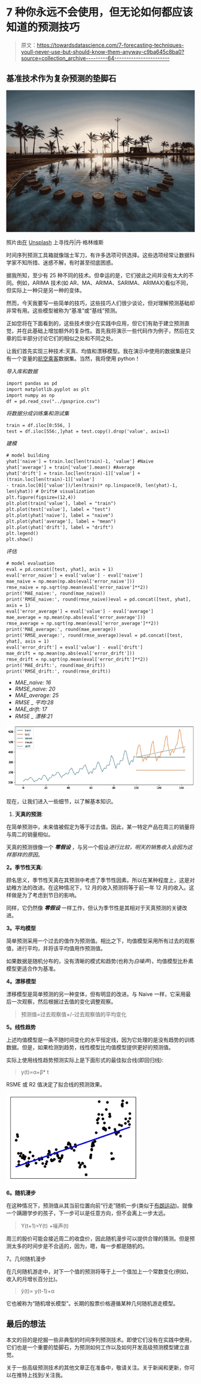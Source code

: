 # 7 种你永远不会使用，但无论如何都应该知道的预测技巧

> 原文：<https://towardsdatascience.com/7-forecasting-techniques-youll-never-use-but-should-know-them-anyway-c9ba645c8ba0?source=collection_archive---------64----------------------->

## 基准技术作为复杂预测的垫脚石

![](img/9eb40f3b8dc2e019d69ff8c1fef43842.png)

照片由[在](https://unsplash.com/@finding_dan?utm_source=medium&utm_medium=referral) [Unsplash](https://unsplash.com?utm_source=medium&utm_medium=referral) 上寻找丹|丹·格林维斯

时间序列预测工具箱就像瑞士军刀，有许多选项可供选择。这些选项经常让数据科学家不知所措、迷惑不解，有时甚至彻底困惑。

据我所知，至少有 25 种不同的技术。但幸运的是，它们彼此之间并没有太大的不同。例如，ARIMA 技术(如 AR、MA、ARIMA、SARIMA、ARIMAX)看似不同，但实际上一种只是另一种的变体。

然而，今天我要写一些简单的技巧，这些技巧人们很少谈论，但对理解预测基础却非常有用。这些模型被称为“基准”或“基线”预测。

正如您将在下面看到的，这些技术很少在实践中应用，但它们有助于建立预测直觉，并在此基础上增加额外的复杂性。首先我将演示一些代码作为例子，然后在文章的后半部分讨论它们的相似之处和不同之处。

让我们首先实现三种技术:天真、均值和漂移模型。我在演示中使用的数据集是只有一个变量的[航空乘客](https://www.kaggle.com/chirag19/air-passengers)数据集。当然，我将使用 python！

*导入库和数据*

```
import pandas as pd
import matplotlib.pyplot as plt
import numpy as np
df = pd.read_csv("../gasprice.csv")
```

*将数据分成训练集和测试集*

```
train = df.iloc[0:556, ]
test = df.iloc[556:,]yhat = test.copy().drop('value', axis=1)
```

*建模*

```
# model building
yhat['naive'] = train.loc[len(train)-1, 'value'] #Naive
yhat['average'] = train['value'].mean() #Average
yhat['drift'] = train.loc[len(train)-1]['value'] +  (train.loc[len(train)-1]['value'] 
- train.loc[0]['value'])/len(train)* np.linspace(0, len(yhat)-1, len(yhat)) # Drift# visualization
plt.figure(figsize=(12,4))
plt.plot(train['value'], label = "train")
plt.plot(test['value'], label = "test")
plt.plot(yhat['naive'], label = "naive")
plt.plot(yhat['average'], label = "mean")
plt.plot(yhat['drift'], label = "drift")
plt.legend()
plt.show()
```

*评估*

```
# model evaluation
eval = pd.concat([test, yhat], axis = 1)
eval['error_naive'] = eval['value'] - eval['naive']
mae_naive = np.mean(np.abs(eval['error_naive']))
rmse_naive = np.sqrt(np.mean(eval['error_naive']**2))
print('MAE_naive:', round(mae_naive))
print('RMSE_naive:', round(rmse_naive))eval = pd.concat([test, yhat], axis = 1)
eval['error_average'] = eval['value'] - eval['average']
mae_average = np.mean(np.abs(eval['error_average']))
rmse_average = np.sqrt(np.mean(eval['error_average']**2))
print('MAE_average:', round(mae_average))
print('RMSE_average:', round(rmse_average))eval = pd.concat([test, yhat], axis = 1)
eval['error_drift'] = eval['value'] - eval['drift']
mae_drift = np.mean(np.abs(eval['error_drift']))
rmse_drift = np.sqrt(np.mean(eval['error_drift']**2))
print('MAE_drift:', round(mae_drift))
print('RMSE_drift:', round(rmse_drift))
```

*   *MAE_naive: 16*
*   *RMSE_naive: 20*
*   *MAE_average: 25*
*   *RMSE _ 平均:28*
*   *MAE_drift: 17*
*   *RMSE _ 漂移:21*

![](img/d8d70961c57a722a662e33d5593da81d.png)

现在，让我们进入一些细节，以了解基本知识。

1.  **天真的预测**:

在简单预测中，未来值被假定为等于过去值。因此，某一特定产品在周三的销量将与周二的销量相似。

天真的预测很像一个 ***零假设*** ，与另一个假设*进行比较，明天的销售收入会因为这样那样的原因*。

**2。季节性天真:**

顾名思义，季节性天真在其预测中考虑了季节性因素。所以在某种程度上，这是对幼稚方法的改进。在这种情况下，12 月的收入预测将等于前一年 12 月的收入。这样做是为了考虑到节日的影响。

同样，它仍然像 ***零假设*** 一样工作，但认为季节性是其相对于天真预测的关键改进。

**3。平均模型**

简单预测采用一个过去的值作为预测值。相比之下，均值模型采用所有过去的观察值，进行平均，并将该平均值用作预测值。

如果数据是随机分布的，没有清晰的模式和趋势(也称为*白噪声*)，均值模型比朴素模型更适合作为基准。

**4。漂移模型**

漂移模型是简单预测的另一种变体，但有明显的改进。与 Naive 一样，它采用最后一次观察，然后根据过去值的变化调整观察。

> 预测值=过去观察值+/-过去观察值的平均变化

**5。线性趋势**

上述均值模型是一条不随时间变化的水平恒定线，因为它处理的是没有趋势的训练数据。但是，如果检测到趋势，线性模型比均值模型提供更好的预测值。

实际上使用线性趋势预测实际上是下面形式的最佳拟合线(即回归线):

> y(t)=α+β* t

RSME 或 R2 值决定了拟合线的预测效果。

![](img/704b8c4c02074384be8e962549e9f3a5.png)

**6。随机漫步**

在这种情况下，预测值从其当前位置向前“行走”随机一步(类似于[布朗运动](https://en.wikipedia.org/wiki/Brownian_motion#Mathematics))。就像一个蹒跚学步的孩子，下一步可以是任意方向，但不会离上一步太远。

> Y(t+1)=Y(t) +噪声(t)

周三的股价可能会接近周二的收盘价，因此随机漫步可以提供合理的猜测。但是预测太多的时间步是不合适的，因为，嗯，每一步都是随机的。

7。几何随机漫步

在几何随机游走中，对下一个值的预测将等于上一个值加上一个常数变化(例如，收入的月增长百分比)。

> ŷ(t)= y(t-1)+α

它也被称为“随机增长模型”。长期的股票价格遵循某种几何随机游走模型。

## 最后的想法

本文的目的是挖掘一些非典型的时间序列预测技术。即使它们没有在实践中使用，它们也是一个重要的垫脚石，为预测如何工作以及如何开发高级预测模型建立直觉。

关于一些高级预测技术的其他文章正在准备中，敬请关注。关于新闻和更新，你可以在推特上找到/关注我。